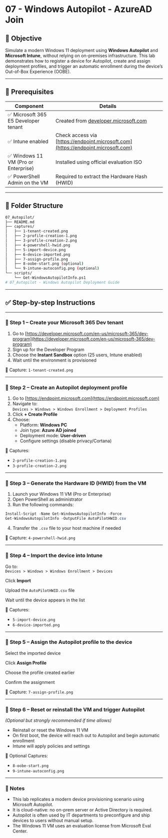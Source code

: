 # 07 - Windows Autopilot - AzureAD Join

## 🎯 Objective

Simulate a modern Windows 11 deployment using **Windows Autopilot** and **Microsoft Intune**, without relying on on-premises infrastructure. This lab demonstrates how to register a device for Autopilot, create and assign deployment profiles, and trigger an automatic enrollment during the device’s Out-of-Box Experience (OOBE).

---

## 🧰 Prerequisites

| Component | Details |
|----------|---------|
| ✅ Microsoft 365 E5 Developer tenant | Created from [developer.microsoft.com](https://developer.microsoft.com/en-us/microsoft-365/dev-program) |
| ✅ Intune enabled | Check access via [https://endpoint.microsoft.com](https://endpoint.microsoft.com) |
| ✅ Windows 11 VM (Pro or Enterprise) | Installed using official evaluation ISO |
| ✅ PowerShell Admin on the VM | Required to extract the Hardware Hash (HWID) |

---

## 🧱 Folder Structure

```bash
07_Autopilot/
├── README.md
├── captures/
│   ├── 1-tenant-created.png
│   ├── 2-profile-creation-1.png
│   ├── 3-profile-creation-2.png
│   ├── 4-powershell-hwid.png
│   ├── 5-import-device.png
│   ├── 6-device-imported.png
│   ├── 7-assign-profile.png
│   ├── 8-oobe-start.png (optional)
│   └── 9-intune-autoconfig.png (optional)
└── scripts/
    └── Get-WindowsAutopilotInfo.ps1
# 07_Autopilot - Windows Autopilot Deployment Guide
```
---

## ✅ Step-by-step Instructions

---

### 🧩 Step 1 – Create your Microsoft 365 Dev tenant

1. Go to [https://developer.microsoft.com/en-us/microsoft-365/dev-program](https://developer.microsoft.com/en-us/microsoft-365/dev-program)  
2. Sign up for the Developer Program  
3. Choose the **Instant Sandbox** option (25 users, Intune enabled)  
4. Wait until the environment is provisioned  

📸 Capture: `1-tenant-created.png`

---

### 🧩 Step 2 – Create an Autopilot deployment profile

1. Go to [https://endpoint.microsoft.com](https://endpoint.microsoft.com)  
2. Navigate to:  
   `Devices > Windows > Windows Enrollment > Deployment Profiles`  
3. Click **+ Create Profile**  
4. Choose:  
   - Platform: **Windows PC**  
   - Join type: **Azure AD joined**  
   - Deployment mode: **User-driven**  
   - Configure settings (disable privacy/Cortana)  

📸 Captures:  
- `2-profile-creation-1.png`  
- `3-profile-creation-2.png`

---

### 🧩 Step 3 – Generate the Hardware ID (HWID) from the VM

1. Launch your Windows 11 VM (Pro or Enterprise)  
2. Open PowerShell as administrator  
3. Run the following commands:

```powershell
Install-Script -Name Get-WindowsAutopilotInfo -Force
Get-WindowsAutopilotInfo -OutputFile AutoPilotHWID.csv
```

4. Transfer the `.csv` file to your host machine if needed

📸 Capture: `4-powershell-hwid.png`

---

### 🧩 Step 4 – Import the device into Intune

Go to:  
`Devices > Windows > Windows Enrollment > Devices`

Click **Import**

Upload the `AutoPilotHWID.csv` file

Wait until the device appears in the list

📸 Captures:  
- `5-import-device.png`  
- `6-device-imported.png`

---

### 🧩 Step 5 – Assign the Autopilot profile to the device

Select the imported device

Click **Assign Profile**

Choose the profile created earlier

Confirm the assignment

📸 Capture: `7-assign-profile.png`

---

### 🧩 Step 6 – Reset or reinstall the VM and trigger Autopilot

*(Optional but strongly recommended if time allows)*

- Reinstall or reset the Windows 11 VM  
- On first boot, the device will reach out to Autopilot and begin automatic enrollment  
- Intune will apply policies and settings

📸 Optional Captures:  
- `8-oobe-start.png`  
- `9-intune-autoconfig.png`

---

### 🧠 Notes

- This lab replicates a modern device provisioning scenario using Microsoft Autopilot.  
- It is cloud-native: no on-prem server or Active Directory is required.  
- Autopilot is often used by IT departments to preconfigure and ship devices to users without manual setup.  
- The Windows 11 VM uses an evaluation license from Microsoft Eval Center.
